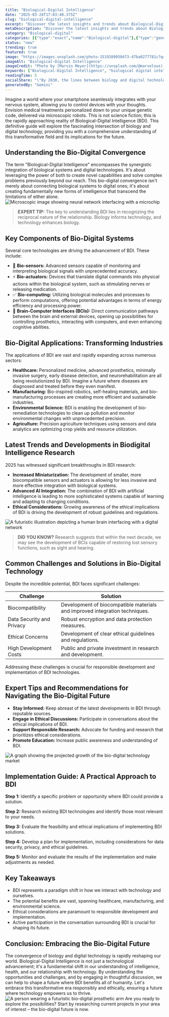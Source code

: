```yaml
---
title: "Biological-Digital Intelligence"
date: "2025-03-24T17:03:48.375Z"
slug: "biological-digital-intelligence"
excerpt: "Discover the latest insights and trends about Biological-Digital Intelligence. This comprehensive guide covers everything you need to know about Biological-Digital Intelligence in 2025."
metaDescription: "Discover the latest insights and trends about Biological-Digital Intelligence. This comprehensive guide covers everything you need to know about Biological..."
category: "Biological-digital"
categories: [{"type":"exact","name":"Biological-digital"},{"type":"general","name":"Neuroscience"},{"type":"medium","name":"Brain-Computer Interfaces"},{"type":"specific","name":"Neural Implants"},{"type":"niche","name":"Deep Brain Stimulation"}]
status: "new"
trending: true
featured: true
image: "https://images.unsplash.com/photo-1519389950473-47ba0277781c?q=85&w=1200&fit=max&fm=webp&auto=compress"
imageAlt: "Biological-Digital Intelligence"
imageCredit: "Photo by [Marvin Meyer](https://unsplash.com/@marvelous) on Unsplash"
keywords: ["Biological-Digital Intelligence", "biological digital intelligence", "bio-digital convergence", "biodigital technology", "biological computing", "merging biology and technology", "bio-digital future", "bio-digital applications", "buy bio-digital systems", "biodigital intelligence research"]
readingTime: 5
socialShare: "\"By 2030, the lines between biology and digital technology will blur beyond recognition, ushering in an era where the very definition of intelligence is redefined.\""
generatedBy: "Gemini"
---
```




Imagine a world where your smartphone seamlessly integrates with your nervous system, allowing you to control devices with your thoughts.  Envision medical treatments personalized down to your unique genetic code, delivered via microscopic robots. This is not science fiction; this is the rapidly approaching reality of Biological-Digital Intelligence (BDI). This definitive guide will explore the fascinating intersection of biology and digital technology, providing you with a comprehensive understanding of this transformative field and its implications for the future.

## Understanding the Bio-Digital Convergence

The term "Biological-Digital Intelligence" encompasses the synergistic integration of biological systems and digital technologies.  It's about leveraging the power of both to create novel capabilities and solve complex problems previously beyond our reach. This bio-digital convergence isn't merely about connecting biological systems to digital ones; it's about creating fundamentally new forms of intelligence that transcend the limitations of either alone.  ![Microscopic image showing neural network interfacing with a microchip](https://images.unsplash.com/photo-1526374965328-7f61d4dc18c5?q=85&w=1200&fit=max&fm=webp&auto=compress)

> **EXPERT TIP:**  The key to understanding BDI lies in recognizing the reciprocal nature of the relationship.  Biology informs technology, and technology enhances biology.

##  Key Components of Bio-Digital Systems

Several core technologies are driving the advancement of BDI. These include:

* 🔑 **Bio-sensors:**  Advanced sensors capable of monitoring and interpreting biological signals with unprecedented accuracy.
* ⚡ **Bio-actuators:**  Devices that translate digital commands into physical actions within the biological system, such as stimulating nerves or releasing medication.
* ✅ **Bio-computing:**  Utilizing biological molecules and processes to perform computations, offering potential advantages in terms of energy efficiency and processing power.
* 🧠 **Brain-Computer Interfaces (BCIs):**  Direct communication pathways between the brain and external devices, opening up possibilities for controlling prosthetics, interacting with computers, and even enhancing cognitive abilities.

##  Bio-Digital Applications: Transforming Industries

The applications of BDI are vast and rapidly expanding across numerous sectors:

* **Healthcare:** Personalized medicine, advanced prosthetics, minimally invasive surgery, early disease detection, and neurorehabilitation are all being revolutionized by BDI.  Imagine a future where diseases are diagnosed and treated before they even manifest.
* **Manufacturing:** Bio-inspired robotics, self-healing materials, and bio-manufacturing processes are creating more efficient and sustainable industries.
* **Environmental Science:**  BDI is enabling the development of bio-remediation technologies to clean up pollution and monitor environmental changes with unprecedented precision.
* **Agriculture:**  Precision agriculture techniques using sensors and data analytics are optimizing crop yields and resource utilization.

## Latest Trends and Developments in Biodigital Intelligence Research

2025 has witnessed significant breakthroughs in BDI research:

* **Increased Miniaturization:**  The development of smaller, more biocompatible sensors and actuators is allowing for less invasive and more effective integration with biological systems.
* **Advanced AI Integration:**  The combination of BDI with artificial intelligence is leading to more sophisticated systems capable of learning and adapting to changing conditions.
* **Ethical Considerations:**  Growing awareness of the ethical implications of BDI is driving the development of robust guidelines and regulations.

![A futuristic illustration depicting a human brain interfacing with a digital network](https://images.unsplash.com/photo-1512295767273-ac109ac3acfa?q=85&w=1200&fit=max&fm=webp&auto=compress)

> **DID YOU KNOW?** Research suggests that within the next decade, we may see the development of BCIs capable of restoring lost sensory functions, such as sight and hearing.

## Common Challenges and Solutions in Bio-Digital Technology

Despite the incredible potential, BDI faces significant challenges:

| Challenge                     | Solution                                                                    |
|---------------------------------|-----------------------------------------------------------------------------|
| Biocompatibility              | Development of biocompatible materials and improved integration techniques.     |
| Data Security and Privacy      | Robust encryption and data protection measures.                             |
| Ethical Concerns              | Development of clear ethical guidelines and regulations.                      |
| High Development Costs         | Public and private investment in research and development.                  |

Addressing these challenges is crucial for responsible development and implementation of BDI technologies.

## Expert Tips and Recommendations for Navigating the Bio-Digital Future

* **Stay Informed:**  Keep abreast of the latest developments in BDI through reputable sources.
* **Engage in Ethical Discussions:** Participate in conversations about the ethical implications of BDI.
* **Support Responsible Research:**  Advocate for funding and research that prioritizes ethical considerations.
* **Promote Education:**  Increase public awareness and understanding of BDI.

![A graph showing the projected growth of the bio-digital technology market](https://images.unsplash.com/photo-1483478550801-ceba5fe50e8e?q=85&w=1200&fit=max&fm=webp&auto=compress)

##  Implementation Guide:  A Practical Approach to BDI

**Step 1:** Identify a specific problem or opportunity where BDI could provide a solution.

**Step 2:** Research existing BDI technologies and identify those most relevant to your needs.

**Step 3:**  Evaluate the feasibility and ethical implications of implementing BDI solutions.

**Step 4:**  Develop a plan for implementation, including considerations for data security, privacy, and ethical guidelines.

**Step 5:**  Monitor and evaluate the results of the implementation and make adjustments as needed.

## Key Takeaways

* BDI represents a paradigm shift in how we interact with technology and ourselves.
* The potential benefits are vast, spanning healthcare, manufacturing, and environmental science.
* Ethical considerations are paramount to responsible development and implementation.
* Active participation in the conversation surrounding BDI is crucial for shaping its future.

## Conclusion: Embracing the Bio-Digital Future

The convergence of biology and digital technology is rapidly reshaping our world.  Biological-Digital Intelligence is not just a technological advancement; it's a fundamental shift in our understanding of intelligence, health, and our relationship with technology. By understanding the opportunities and challenges, and by engaging in thoughtful discussion, we can help to shape a future where BDI benefits all of humanity.  Let's embrace this transformative era responsibly and ethically, ensuring a future where technology empowers us to thrive. ![A person wearing a futuristic bio-digital prosthetic arm](https://images.unsplash.com/photo-1454165804606-c3d57bc86b40?q=85&w=1200&fit=max&fm=webp&auto=compress)  Are you ready to explore the possibilities?  Start by researching current projects in your area of interest – the bio-digital future is now.
